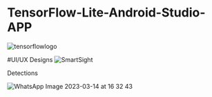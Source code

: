 # TensorFlow-Lite-Android-Studio-APP
![tensorflowlogo](https://user-images.githubusercontent.com/122204153/224536235-17a3a1b0-7731-4ab3-9fa3-f5989dc672cb.png)


#UI/UX Designs
![SmartSight](https://user-images.githubusercontent.com/122204153/225072764-4a5e1001-db8d-418b-b583-a6015463c5eb.png)


Detections


![WhatsApp Image 2023-03-14 at 16 32 43](https://user-images.githubusercontent.com/122204153/225074073-175d0fc5-cd93-4f19-ab09-d250b807064f.jpg)


